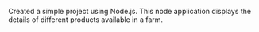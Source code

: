 Created a simple project using Node.js. This node application displays the details of different products available in a farm.